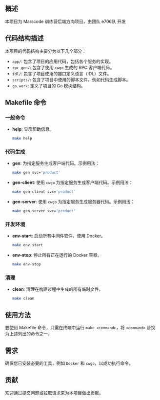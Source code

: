 ## 概述
本项目为 Marscode 训练营后端方向项目，由团队 e706队 开发

## 代码结构描述
本项目的代码结构主要分为以下几个部分：

- `app/`: 包含了项目的应用代码，包括各个服务的实现。
- `rpc_gen/`: 包含了使用 `cwgo` 生成的 RPC 客户端代码。
- `idl/`: 包含了项目使用的接口定义语言（IDL）文件。
- `scripts/`: 包含了项目中使用的脚本文件，例如代码生成脚本。
- `go.work`: 定义了项目的 Go 模块结构。

## Makefile 命令

### 一般命令
- **help**: 显示帮助信息。
  ```bash
  make help
  ```

### 代码生成
- **gen**: 为指定服务生成客户端代码。示例用法：
  ```bash
  make gen svc='product'
  ```

- **gen-client**: 使用 `cwgo` 为指定服务生成客户端代码。示例用法：
  ```bash
  make gen-client svc='product'
  ```

- **gen-server**: 使用 `cwgo` 为指定服务生成服务器代码。示例用法：
  ```bash
  make gen-server svc='product'
  ```

### 开发环境
- **env-start**: 启动所有中间件软件，使用 Docker。
  ```bash
  make env-start
  ```

- **env-stop**: 停止所有正在运行的 Docker 容器。
  ```bash
  make env-stop
  ```

### 清理
- **clean**: 清理在构建过程中生成的所有临时文件。
  ```bash
  make clean
  ```

## 使用方法
要使用 Makefile 命令，只需在终端中运行 `make <command>`，将 `<command>` 替换为上述列出的命令之一。

## 需求
确保您已安装必要的工具，例如 `Docker` 和 `cwgo`，以成功执行命令。

## 贡献
欢迎通过提交问题或拉取请求来为本项目做出贡献。